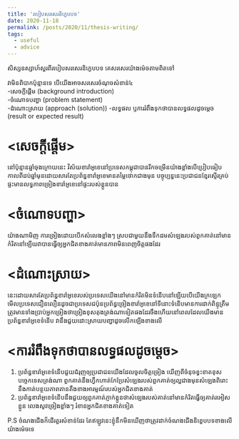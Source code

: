 ```yaml
---
title: 'របៀបសរសេរ​និក្ខេបបទ'
date: 2020-11-18
permalink: /posts/2020/11/thesis-writing/
tags:
  - useful
  - advice
---
```


សិស្សឧស្សាហ៍​សួរពី​របៀបសរសេរ​និក្ខេបបទ​ គេ​សរសេរ​យ៉ាង​ម៉េច​តាម​ពិត​ទៅ​ 

វា​មិន​ពិបាក​ប៉ុន្មាន​ទេ​ បើយើងអាចសរសេរ​ចំណុច​សំខាន់៤  
​-សេចក្ដី​ផ្ដើម​ (background introduction)  
-ចំណោទ​បញ្ហា​ (problem statement)  
-ដំណោះស្រាយ​​ (approach​ (solution)) 
-លទ្ធផល​ ឫ​ការ​រំពឹង​ទុក​ថា​បាន​លទ្ធផល​ដូចម្តេច​ (result or expected result)  

<សេចក្ដី​ផ្ដើម​>  
======
នៅ​ប៉ុន្មាន​ឆ្នាំ​ចុង​ក្រោយ​នេះ​ វិស័យ​ខារ៉ាអូខេ​នៅ​ប្រទេស​កម្ពុជា​បាន​រីក​ចម្រើនយ៉ាង​​ខ្លាំង​  បេី​ប្រៀបធៀប​កាល​ពី​ដប់​ឆ្នាំ​មុន​ដោយសារតែប្រព័ន្ធ​ខារ៉ាអូខេ​មានតម្លៃថោកជាងមុន បច្ចុប្បន្ន​នេះ​ប្រជាជន​ខ្មែរស្ទើរគ្រប់ផ្ទះមាន​​លទ្ធភាព​ច្រៀង​ខារ៉ាអូខេ​នៅ​ផ្ទះ​របស់​ខ្លួន​បាន​  

<ចំណោទ​បញ្ហា>  
======
យ៉ាង​ណា​មិញ​ ការ​ច្រៀង​​ដោយបេីក​សំលេង​ខ្លាំង​ៗ ស្របជាមួយនឹងទឹក​ដម​សំឡេង​របស់​ពួក​គាត់នៅ​មាន​កំរិត​នៅ​ឡើយ​ វា​បាន​ធ្វើឲ្យ​អ្នក​ជិតខាង​គាត់​មាន​ភាព​មិន​ពេញចិត្ត​ផង​ដែរ  

<ដំណោះស្រាយ>
======
នេះ​ដោយសារតែ​ប្រព័ន្ធ​ខារ៉ាអូខេ​របស់ប្រទេសយើងនៅ​មាន​កំរិត​ មិន​ទំនេីបនៅឡើយ​បេី​យេីង​ក្រឡេក​មើល​ប្រទេស​ជឿនលឿន​ដូចជា​ប្រទេស​ជប៉ុន​ ប្រព័ន្ធ​ច្រៀង​ខារ៉ាអូខេ​នៅ​ទីនោះ​ទំនេីប​មាន​ការដាក់​ពិន្ទុ​ត្រឹមត្រូវ​ មានទាំង​ប្រាប់​អ្នក​ច្រៀង​ថា​ច្រៀង​ខុស​តុង​ត្រង់​ណាទៀតផងដែរ​ចឹង​ហេីយ ​​នៅ​ពេល​ដែល​យេីង​មាន​ប្រព័ន្ធ​ខារ៉ាអូខេ​ទំនើប​ វានឹងជួយដោះស្រាយបញ្ហាដូចលើកឡើងខាងលើ  

<​ការ​រំពឹង​ទុក​ថា​បាន​លទ្ធផល​ដូចម្តេច​>
======
1. ប្រព័ន្ធ​ខារ៉ាអូខេ​ទំនើបជួយ​ជំរុញ​ឲ្យ​ប្រជាជន​យេីង​ដែល​ចូលចិត្ត​ច្រៀង ឃេី​ញ​ពី​ចំនុច​ខ្វះខាត​ ខុស​បច្ចេកទេស​ត្រង់​ណា​ ពួក​គាត់​នឹង​ហ្វឹកហាត់​កែប្រែ​សំឡេង​របស់​ពួក​គាត់​ឲ្យ​ល្អ​ជាង​មុន​ សំឡេងពិរោះនឹងកាត់​បន្ថយ​ភាព​តានតឹងខាងអារម្មណ៍​របស់​អ្នក​ជិតខាង​គាត់  
2. ប្រព័ន្ធ​ខារ៉ាអូខេ​ទំនើប​នឹង​ជួយឲ្យពួក​គាត់​ភ្ញាក់​ខ្លួន​ថា​សំឡេង​របស់​គាត់​នៅ​មាន​កំរិត​​ ធ្វើ​ឲ្យ​គាត់​រអៀសខ្លួន​ លេង​សូវ​ច្រៀង​ខ្លាំងៗ​ រំខាន​អ្នក​ជិតខាង​គាត់​ទៀត  
 
 
P.S ចំណងជើងក៏ដើរតួរសំខាន់ដែរ  តែឥឡូវនេះខ្ញុំនឹកមិនឃើញថាត្រូវដាក់ចំណងជើងនិខ្ខេបបទខាងលើយ៉ាងម៉េចទេ 